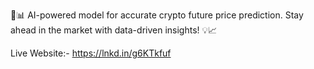 🚀📊 AI-powered model for accurate crypto future price prediction. Stay ahead in the market with data-driven insights! 💡📈

Live Website:- https://lnkd.in/g6KTkfuf
